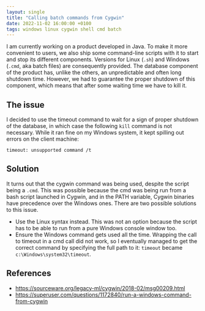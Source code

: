 ```yaml
---
layout: single
title: "Calling batch commands from Cygwin"
date: 2022-11-02 16:00:00 +0100
tags: windows linux cygwin shell cmd batch
---
```


I am currently working on a product developed in Java. To make it more convenient to users, we also ship some command-line scripts with it to start and stop its different components. Versions for Linux (``.sh``) and Windows (``.cmd``, aka batch files) are consequently provided. The database component of the product has, unlike the others, an unpredictable and often long shutdown time. However, we had to guarantee the proper shutdown of this component, which means that after some waiting time we have to kill it.

## The issue

I decided to use the timeout command to wait for a sign of proper shutdown of the database, in which case the following ``kill`` command is not necessary. While it ran fine on my Windows system, it kept spilling out errors on the client machine: 

    timeout: unsupported command /t

## Solution

It turns out that the cygwin command was being used, despite the script being a ``.cmd``. This was possible because the cmd was being run from a bash script launched in Cygwin, and in the PATH variable, Cygwin binaries have precedence over the Windows ones. There are two possible solutions to this issue. 

  * Use the Linux syntax instead. This was not an option because the script has to be able to run from a pure Windows console window too. 
  * Ensure the Windows command gets used all the time. Wrapping the call to timeout in a cmd call did not work, so I eventually managed to get the correct command by specifying the full path to it: ``timeout`` became ``c:\Windows\system32\timeout``. 

## References

  * https://sourceware.org/legacy-ml/cygwin/2018-02/msg00209.html
  * https://superuser.com/questions/1172840/run-a-windows-command-from-cygwin
